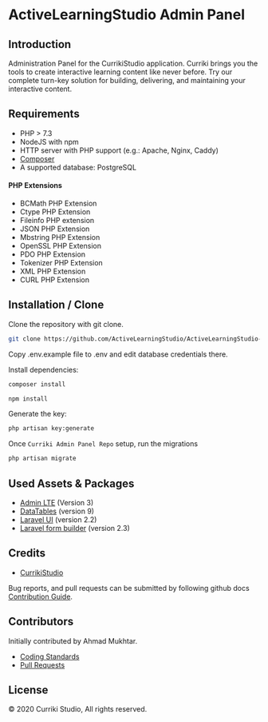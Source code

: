 # ActiveLearningStudio Admin Panel

## Introduction

Administration Panel for the CurrikiStudio application. Curriki brings you the tools to create interactive learning content like never before. Try our complete turn-key solution for building, delivering, and maintaining your interactive content.

## Requirements

- PHP > 7.3
- NodeJS with npm
- HTTP server with PHP support (e.g.: Apache, Nginx, Caddy)
- [Composer](https://getcomposer.org)
- A supported database: PostgreSQL

 #### PHP Extensions
- BCMath PHP Extension
- Ctype PHP Extension
- Fileinfo PHP extension
- JSON PHP Extension
- Mbstring PHP Extension
- OpenSSL PHP Extension
- PDO PHP Extension
- Tokenizer PHP Extension
- XML PHP Extension
- CURL PHP Extension

## Installation / Clone

Clone the repository with git clone.
```bash
git clone https://github.com/ActiveLearningStudio/ActiveLearningStudio-admin-panel.git
```

Copy .env.example file to .env and edit database credentials there.

Install dependencies:
```bash
composer install
```
```bash
npm install
```

Generate the key:
```bash
php artisan key:generate
```

Once `Curriki Admin Panel Repo` setup, run the migrations
```bash
php artisan migrate
```
## Used Assets & Packages

- [Admin LTE](https://github.com/jeroennoten/Laravel-AdminLTE/) (Version 3)
- [DataTables](https://github.com/yajra/laravel-datatables) (version 9)
- [Laravel UI](https://github.com/laravel/ui) (version 2.2)
- [Laravel form builder](https://github.com/glhd/aire) (version 2.3)

## Credits

- [CurrikiStudio](https://github.com/ActiveLearningStudio)

Bug reports, and pull requests can be submitted by following github docs [Contribution Guide](https://docs.github.com/en/github/collaborating-with-issues-and-pull-requests/creating-a-pull-request).

## Contributors

Initially contributed by Ahmad Mukhtar.
- [Coding Standards](https://www.php-fig.org/psr/psr-12/)
- [Pull Requests](https://docs.github.com/en/github/collaborating-with-issues-and-pull-requests/creating-a-pull-request)

## License

 © 2020 Curriki Studio, All rights reserved. 

